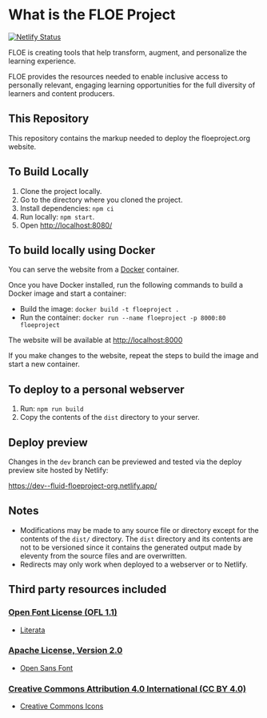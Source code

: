 # What is the FLOE Project

[![Netlify Status](https://api.netlify.com/api/v1/badges/fac64dc9-f556-4caf-8694-3ef2f902ac9c/deploy-status)](https://app.netlify.com/sites/fluid-floeproject-org/deploys)

FLOE is creating tools that help transform, augment, and personalize the learning experience.

FLOE provides the resources needed to enable inclusive access to personally relevant, engaging learning opportunities
for the full diversity of learners and content producers.

## This Repository

This repository contains the markup needed to deploy the floeproject.org website.

## To Build Locally

1. Clone the project locally.
2. Go to the directory where you cloned the project.
3. Install dependencies: `npm ci`
4. Run locally: `npm start`.
5. Open <http://localhost:8080/>

## To build locally using Docker

You can serve the website from a [Docker](https://docs.docker.com/get-docker) container.

Once you have Docker installed, run the following commands to build a Docker image and start a container:

* Build the image: `docker build -t floeproject .`
* Run the container: `docker run --name floeproject -p 8000:80 floeproject`

The website will be available at [http://localhost:8000](http://localhost:8000)

If you make changes to the website, repeat the steps to build the image and start a new container.

## To deploy to a personal webserver

1. Run: `npm run build`
2. Copy the contents of the `dist` directory to your server.

## Deploy preview

Changes in the `dev` branch can be previewed and tested via the deploy preview site hosted by Netlify:

<https://dev--fluid-floeproject-org.netlify.app/>

## Notes

* Modifications may be made to any source file or directory except for the contents of the `dist/` directory. The `dist`
  directory and its contents are not to be versioned since it contains the generated output made by eleventy from the
  source files and are overwritten.
* Redirects may only work when deployed to a webserver or to Netlify.

## Third party resources included

### [Open Font License (OFL 1.1)](https://scripts.sil.org/cms/scripts/page.php?site_id=nrsi&id=OFL)

* [Literata](https://fonts.google.com/specimen/Literata)

### [Apache License, Version 2.0](https://www.apache.org/licenses/LICENSE-2.0)

* [Open Sans Font](https://fonts.google.com/specimen/Open+Sans)

### [Creative Commons Attribution 4.0 International (CC BY 4.0)](https://creativecommons.org/licenses/by/4.0/)

* [Creative Commons Icons](https://creativecommons.org/about/downloads)
